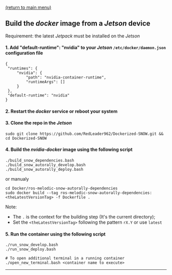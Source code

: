 [(return to main menu)](https://github.com/RedLeader962/Dockerized-SNOW)
## Build the _docker_ image from a _Jetson_ device

Requirement: the latest _Jetpack_ must be installed on the _Jetson_ 

#### 1. Add "default-runtime": "nvidia" to your _Jetson_ `/etc/docker/daemon.json` configuration file
```shell
{
 "runtimes": {
     "nvidia": {
         "path": "nvidia-container-runtime",
         "runtimeArgs": []
     }
 },
 "default-runtime": "nvidia"
}
```
#### 2. Restart the _docker_ service or reboot your system
#### 3. Clone the repo in the _Jetson_
```shell
sudo git clone https://github.com/RedLeader962/Dockerized-SNOW.git && cd Dockerized-SNOW
```

#### 4. Build the _nvidia-docker_ image using the following script
```shell
./build_snow_dependencies.bash
./build_snow_autorally_develop.bash
./build_snow_autorally_deploy.bash
```
or manualy
```shell
cd Docker/ros-melodic-snow-autorally-dependencies
sudo docker build --tag ros-melodic-snow-autorally-dependencies:<theLatestVersionTag> -f Dockerfile .
```
Note:
- The `.` is the context for the building step (It's the current directory);
- Set the `<theLatestVersionTag>` following the pattern `rX.Y` or use `latest`

#### 5. Run the container using the following script
```shell
./run_snow_develop.bash
./run_snow_deploy.bash

# To open additional terminal in a running container 
./open_new_terminal.bash <container name to execute>
```


---